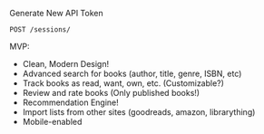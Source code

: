 Generate New API Token
```
POST /sessions/
```


MVP:
- Clean, Modern Design!
- Advanced search for books (author, title, genre, ISBN, etc)
- Track books as read, want, own, etc. (Customizable?)
- Review and rate books (Only published books!)
- Recommendation Engine!
- Import lists from other sites (goodreads, amazon, librarything)
- Mobile-enabled